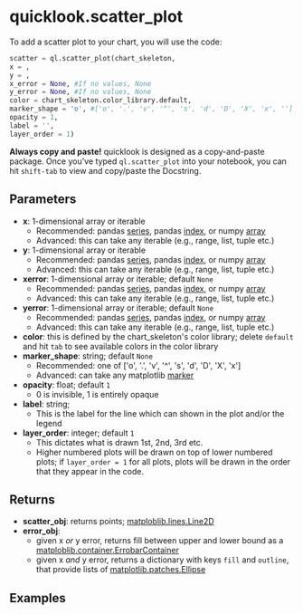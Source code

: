 # quicklook.scatter_plot
To add a scatter plot to your chart, you will use the code:
```python
scatter = ql.scatter_plot(chart_skeleton,
x = ,
y = ,
x_error = None, #If no values, None
y_error = None, #If no values, None
color = chart_skeleton.color_library.default,
marker_shape = 'o', #['o', '.', 'v', '^', 's', 'd', 'D', 'X', 'x', '']
opacity = 1,
label = '',
layer_order = 1)
```
**Always copy and paste!** quicklook is designed as a copy-and-paste package. Once you've typed `ql.scatter_plot` into your notebook, you can hit `shift-tab` to view and copy/paste the Docstring.
## Parameters
- **x**: 1-dimensional array or iterable
    - Recommended: pandas [series](https://pandas.pydata.org/docs/reference/api/pandas.Series.html), pandas [index](https://pandas.pydata.org/docs/reference/api/pandas.Index.html), or numpy [array](https://numpy.org/doc/stable/reference/generated/numpy.array.html)
    - Advanced: this can take any iterable (e.g., range, list, tuple etc.)
- **y**: 1-dimensional array or iterable
    - Recommended: pandas [series](https://pandas.pydata.org/docs/reference/api/pandas.Series.html), pandas [index](https://pandas.pydata.org/docs/reference/api/pandas.Index.html), or numpy [array](https://numpy.org/doc/stable/reference/generated/numpy.array.html)
    - Advanced: this can take any iterable (e.g., range, list, tuple etc.)
- **xerror**: 1-dimensional array or iterable; default `None`
    - Recommended: pandas [series](https://pandas.pydata.org/docs/reference/api/pandas.Series.html), pandas [index](https://pandas.pydata.org/docs/reference/api/pandas.Index.html), or numpy [array](https://numpy.org/doc/stable/reference/generated/numpy.array.html)
    - Advanced: this can take any iterable (e.g., range, list, tuple etc.)
- **yerror**: 1-dimensional array or iterable; default `None`
    - Recommended: pandas [series](https://pandas.pydata.org/docs/reference/api/pandas.Series.html), pandas [index](https://pandas.pydata.org/docs/reference/api/pandas.Index.html), or numpy [array](https://numpy.org/doc/stable/reference/generated/numpy.array.html)
    - Advanced: this can take any iterable (e.g., range, list, tuple etc.)
- **color**: this is defined by the chart_skeleton's color library; delete `default` and hit `tab` to see available colors in the color library
- **marker_shape**: string; default `None`
    - Recommended: one of ['o', '.', 'v', '^', 's', 'd', 'D', 'X', 'x']
    - Advanced: can take any matplotlib [marker](https://matplotlib.org/stable/api/markers_api.html)
- **opacity**: float; default `1`
    - 0 is invisible, 1 is entirely opaque
- **label**: string;
    - This is the label for the line which can shown in the plot and/or the legend
- **layer_order**: integer; default `1`
    - This dictates what is drawn 1st, 2nd, 3rd etc.
    - Higher numbered plots will be drawn on top of lower numbered plots; if `layer_order = 1` for all plots, plots will be drawn in the order that they appear in the code.
## Returns
- **scatter_obj**: returns points; [matploblib.lines.Line2D](https://matplotlib.org/stable/api/_as_gen/matplotlib.lines.Line2D.html#matplotlib.lines.Line2D)
- **error_obj**:
  - given x *or* y error, returns fill between upper and lower bound as a [matploblib.container.ErrobarContainer](https://matplotlib.org/stable/api/container_api.html#matplotlib.container.ErrorbarContainer)
  - given x *and* y error, returns a dictionary with keys `fill` and `outline`, that provide lists of [matplotlib.patches.Ellipse](https://matplotlib.org/stable/api/_as_gen/matplotlib.patches.Ellipse.html)
## Examples
